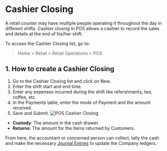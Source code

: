 <!-- add-breadcrumbs -->
# Cashier Closing

A retail counter may have multiple people operating it throughout the day in different shifts. Cashier closing in POS allows a cashier to record the sales and details at the end of his/her shift.

To access the Cashier Closing list, go to:
> Home > Retail > Retail Operations > POS

## 1. How to create a Cashier Closing
1. Go to the Cashier Closing list and click on New.
1. Enter the shift start and end time.
1. Enter any expenses incurred during the shift like refershments, tea, coffee, etc.
1. In the Payments table, enter the mode of Payment and the amount received.
1. Save and Submit.
    ![POS Cashier Closing](/docs/v12/assets/img/accounts/pos-cashier-closing.png)

* **Custody**: The amount in the cash drawer.
* **Returns**: The amount for the Items returned by Customers.

From here, the accountant or concerned person can collect, tally the cash and make the necessary [Journal Entries](/docs/user/manual/en/accounts/journal-entry) to update the Company ledgers.